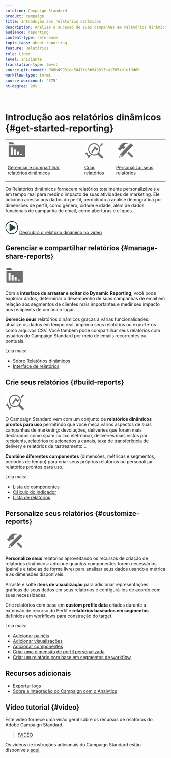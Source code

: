 ```yaml
---
solution: Campaign Standard
product: campaign
title: Introdução aos relatórios dinâmicos
description: Analise o sucesso de suas campanhas em relatórios dinâmicos incorporados ou personalizados.
audience: reporting
content-type: reference
topic-tags: about-reporting
feature: Relatórios
role: Líder
level: Iniciante
translation-type: tm+mt
source-git-commit: 088b49931ee5047fa6b949813ba17654b1e10d60
workflow-type: tm+mt
source-wordcount: '375'
ht-degree: 20%

---
```



# Introdução aos relatórios dinâmicos {#get-started-reporting}

<table>
<tr>
<td><img src="assets/do-not-localize/icon_manage.svg" width="60px"><p><a href="#manage-share-reports">Gerenciar e compartilhar relatórios dinâmicos</a></p></td>
<td><img src="assets/do-not-localize/icon_build.svg" width="60px"><p><a href="#build-reports">Criar relatórios</a></p></td>
<td><img src="assets/do-not-localize/icon_customize.svg" width="60px"><p><a href="#customize-reports">Personalizar seus relatórios</a></p></td></tr>
</table>

Os Relatórios dinâmicos fornecem relatórios totalmente personalizáveis e em tempo real para medir o impacto de suas atividades de marketing. Ele adiciona acesso aos dados do perfil, permitindo a análise demográfica por dimensões de perfil, como gênero, cidade e idade, além de dados funcionais de campanha de email, como aberturas e cliques.

![](assets/do-not-localize/how-to-video.png) [Descubra o relatório dinâmico no vídeo](#video)

## Gerenciar e compartilhar relatórios {#manage-share-reports}

<img src="assets/do-not-localize/icon_manage.svg" width="60px">

Com a **interface de arrastar e soltar do Dynamic Reporting**, você pode explorar dados, determinar o desempenho de suas campanhas de email em relação aos segmentos de clientes mais importantes e medir seu impacto nos recipients de um único lugar.

**Gerencie seus** relatórios dinâmicos graças a várias funcionalidades: atualize os dados em tempo real, imprima seus relatórios ou exporte-os como arquivos CSV. Você também pode compartilhar seus relatórios com usuários do Campaign Standard por meio de emails recorrentes ou pontuais.

Leia mais:

* [Sobre Relatórios dinâmicos](../../reporting/using/about-dynamic-reports.md)
* [Interface de relatórios](../../reporting/using/reporting-interface.md)

## Crie seus relatórios {#build-reports}

<img src="assets/do-not-localize/icon_build.svg" width="60px">

O Campaign Standard vem com um conjunto de **relatórios dinâmicos prontos para uso** permitindo que você meça vários aspectos de suas campanhas de marketing: devoluções, deliveries que foram mais declarados como spam ou lixo eletrônico, deliveries mais vistos por recipients, relatórios relacionados a canais, taxa de transferência de delivery e relatórios de rastreamento...

**Combine diferentes componentes**  (dimensões, métricas e segmentos, períodos de tempo) para criar seus próprios relatórios ou personalizar relatórios prontos para uso.

Leia mais:

* [Lista de componentes](../../reporting/using/list-of-components-.md)
* [Cálculo do indicador](../../reporting/using/indicator-calculation.md)
* [Lista de relatórios](../../reporting/using/defining-the-report-period.md)

## Personalize seus relatórios {#customize-reports}

<img src="assets/do-not-localize/icon_customize.svg" width="60px">

**Personalize seus** relatórios aproveitando os recursos de criação de relatórios dinâmicos: adicione quantos componentes forem necessários (painéis e tabelas de forma livre) para analisar seus dados usando a métrica e as dimensões disponíveis.

Arraste e solte **itens de visualização** para adicionar representações gráficas de seus dados em seus relatórios e configurá-los de acordo com suas necessidades.

Crie relatórios com base em **custom profile data** criados durante a extensão de recurso do Perfil e **relatórios baseados em segmentos** definidos em workflows para construção do target.

Leia mais:

* [Adicionar painéis](../../reporting/using/adding-panels.md)
* [Adicionar visualizações](../../reporting/using/adding-visualizations.md)
* [Adicionar componentes](../../reporting/using/adding-components.md)
* [Criar uma dimensão de perfil personalizada](../../reporting/using/creating-a-custom-profile-dimension.md)
* [Criar um relatório com base em segmentos de workflow](../../reporting/using/creating-a-report-workflow-segment.md)

## Recursos adicionais

* [Exportar logs](../../automating/using/exporting-logs.md)
* [Sobre a integração do Campaign com o Analytics](../../integrating/using/about-campaign-analytics-integration.md)

## Vídeo tutorial {#video}

Este vídeo fornece uma visão geral sobre os recursos de relatórios do Adobe Campaign Standard.

>[!VIDEO](https://video.tv.adobe.com/v/23021?quality=12&captions=eng)

Os vídeos de instruções adicionais do Campaign Standard estão disponíveis [aqui](https://experienceleague.adobe.com/docs/campaign-standard-learn/tutorials/overview.html?lang=pt-BR).

